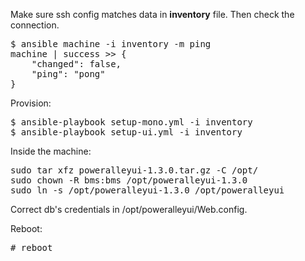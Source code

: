 Make sure ssh config matches data in **inventory** file.
Then check the connection.

<pre>
$ ansible machine -i inventory -m ping
machine | success >> {
    "changed": false,
    "ping": "pong"
}
</pre>

Provision:

<pre>
$ ansible-playbook setup-mono.yml -i inventory
$ ansible-playbook setup-ui.yml -i inventory
</pre>

Inside the machine:

<pre>
sudo tar xfz poweralleyui-1.3.0.tar.gz -C /opt/
sudo chown -R bms:bms /opt/poweralleyui-1.3.0
sudo ln -s /opt/poweralleyui-1.3.0 /opt/poweralleyui
</pre>

Correct db's credentials in /opt/poweralleyui/Web.config.

Reboot:

<pre>
# reboot
</pre>
